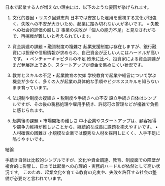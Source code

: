 日本で起業する人が増えない理由には、以下のような要因が挙げられます。

1. 文化的要因
	•	リスク回避志向
日本では安定した雇用を重視する文化が根強く、失敗への不安が大きいため、起業に踏み切れない人が多いです。
	•	失敗への社会的評価の厳しさ
事業の失敗が「個人の能力不足」と見なされがちで、再挑戦が難しいと考えられています。

2. 資金調達の課題
	•	融資制度の複雑さ
起業支援制度は存在しますが、銀行融資には担保や信用情報が求められ、自己資金が乏しい人にはハードルが高いです。
	•	ベンチャーキャピタルの不足
欧米に比べ、投資家による資金調達がまだ発展途上であり、スタートアップが資金を集めにくい状況です。

3. 教育とスキルの不足
	•	起業教育の欠如
学校教育で起業や経営について学ぶ機会が少なく、多くの人が起業の具体的な手順やビジネススキルを知らないまま育っています。

4. 法規制や制度の複雑さ
	•	税制度や手続きへの不安
設立手続き自体はシンプルですが、その後の税務処理や雇用手続き、許認可の管理などが複雑で負担に感じられます。

5. 起業後の課題
	•	市場開拓の難しさ
中小企業やスタートアップは、顧客獲得や競争力維持が難しいことから、継続的な成長に課題を抱えやすいです。
	•	人材確保の困難さ
小規模な企業では優秀な人材を採用しにくく、人手不足に陥りやすいです。

結論

手続き自体は比較的シンプルですが、文化や資金調達、教育、制度面での障壁が複合的に影響し、日本では起業への心理的・実務的ハードルが依然として高い状況です。
このため、起業文化を育てる教育の充実や、失敗を許容する社会の整備が必要だと言われています。